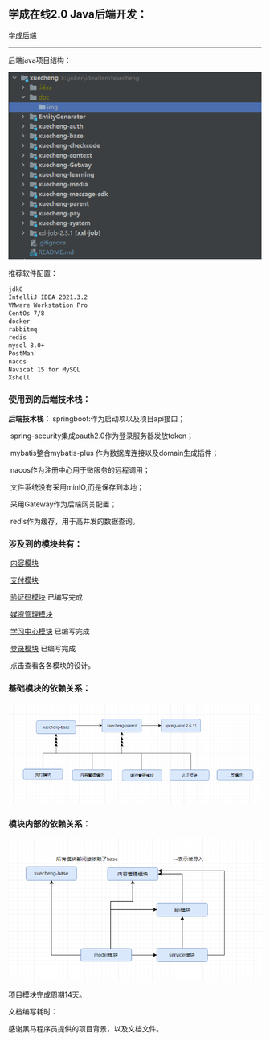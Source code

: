 ## 学成在线2.0 Java后端开发：

[学成后端](./README.md)

---



后端java项目结构：

![](./doc/img/项目结构.png)

推荐软件配置：

```
jdk8
IntelliJ IDEA 2021.3.2
VMware Workstation Pro
CentOs 7/8
docker
rabbitmq
redis
mysql 8.0+
PostMan
nacos	
Navicat 15 for MySQL
Xshell
```

### 使用到的后端技术栈：

**后端技术栈：**
	springboot:作为启动项以及项目api接口；

​	spring-security集成oauth2.0作为登录服务器发放token；

​	mybatis整合mybatis-plus 作为数据库连接以及domain生成插件；

​	nacos作为注册中心用于微服务的远程调用；

​	文件系统没有采用minIO,而是保存到本地；

​	采用Gateway作为后端网关配置；

​	redis作为缓存，用于高并发的数据查询。



### 涉及到的模块共有：

​	[内容模块](./doc/projectDoc/content.md)

​	[支付模块](./doc/projectDoc/pay.md)

​	[验证码模块](./doc/projectDoc/checkcode.md)       已编写完成

​	[媒资管理模块](./doc/projectDoc/media.md)

​	[学习中心模块](./doc/projectDoc/learn.md)    已编写完成

​	[登录模块](./doc/projectDoc/auth.md) 已编写完成

​	点击查看各各模块的设计。

### 基础模块的依赖关系：

![](./doc/img/父工程依赖.png)



### 模块内部的依赖关系：

![](./doc/img/工程依赖关系.jpg)



项目模块完成周期14天。

文档编写耗时：







感谢黑马程序员提供的项目背景，以及文档文件。



